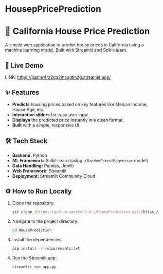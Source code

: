 # HousepPricePrediction
# 🏡 California House Price Prediction

A simple web application to predict house prices in California using a machine learning model. Built with Streamlit and Scikit-learn.

## 🚀 Live Demo

LINK: https://jiazmr4rz2dp2lnsqgtmzg.streamlit.app/

## ✨ Features

- **Predicts** housing prices based on key features like Median Income, House Age, etc.
- **Interactive sliders** for easy user input.
- **Displays** the predicted price instantly in a clean format.
- **Built** with a simple, responsive UI.

## 🛠️ Tech Stack

- **Backend:** Python
- **ML Framework:** Scikit-learn (using a `RandomForestRegressor` model)
- **Data Handling:** Pandas, Joblib
- **Web Framework:** Streamlit
- **Deployment:** Streamlit Community Cloud

## ⚙️ How to Run Locally

1.  Clone the repository:
    ```bash
    git clone [https://github.com/Kxrl-0-1/HousePrediction.git](https://github.com/Kxrl-0-1/HousePrediction.git)
    ```
2.  Navigate to the project directory:
    ```bash
    cd HousePrediction
    ```
3.  Install the dependencies:
    ```bash
    pip install -r requirements.txt
    ```
4.  Run the Streamlit app:
    ```bash
    streamlit run app.py
    ```
